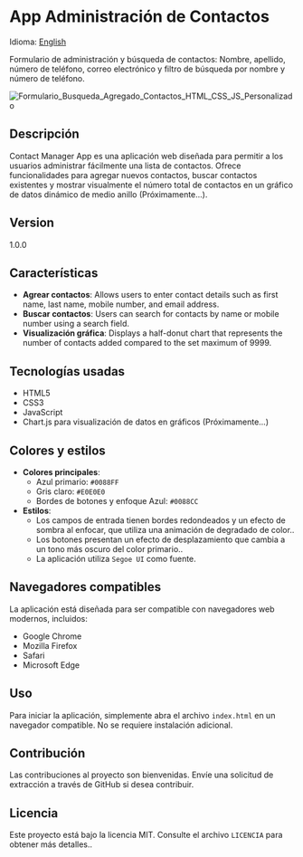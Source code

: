 # App Administración de Contactos
Idioma: [English](README.md)

Formulario de administración y búsqueda de contactos:
Nombre, apellido, número de teléfono, correo electrónico y filtro de búsqueda por nombre y número de teléfono.

![Formulario_Busqueda_Agregado_Contactos_HTML_CSS_JS_Personalizado](https://github.com/RubenGamezTorrijos/AgendaContactos/assets/19588354/8e1ec341-01dc-4204-8b50-0e321d5f7252)

## Descripción
Contact Manager App es una aplicación web diseñada para permitir a los usuarios administrar fácilmente una lista de contactos. Ofrece funcionalidades para agregar nuevos contactos, buscar contactos existentes y mostrar visualmente el número total de contactos en un gráfico de datos dinámico de medio anillo (Próximamente...).

## Version
1.0.0

## Características
- **Agrear contactos**: Allows users to enter contact details such as first name, last name, mobile number, and email address.
- **Buscar contactos**: Users can search for contacts by name or mobile number using a search field.
- **Visualización gráfica**: Displays a half-donut chart that represents the number of contacts added compared to the set maximum of 9999.

## Tecnologías usadas
- HTML5
- CSS3
- JavaScript
- Chart.js para visualización de datos en gráficos (Próximamente...)

## Colores y estilos
- **Colores principales**:
  - Azul primario: `#0088FF`
  - Gris claro: `#E0E0E0`
  - Bordes de botones y enfoque Azul: `#0088CC`
- **Estilos**:
  - Los campos de entrada tienen bordes redondeados y un efecto de sombra al enfocar, que utiliza una animación de degradado de color..
  - Los botones presentan un efecto de desplazamiento que cambia a un tono más oscuro del color primario..
  - La aplicación utiliza `Segoe UI` como fuente.

## Navegadores compatibles
La aplicación está diseñada para ser compatible con navegadores web modernos, incluidos:
- Google Chrome
- Mozilla Firefox
- Safari
- Microsoft Edge

## Uso
Para iniciar la aplicación, simplemente abra el archivo `index.html` en un navegador compatible. No se requiere instalación adicional.

## Contribución
Las contribuciones al proyecto son bienvenidas. Envíe una solicitud de extracción a través de GitHub si desea contribuir.

## Licencia
Este proyecto está bajo la licencia MIT. Consulte el archivo `LICENCIA` para obtener más detalles..
